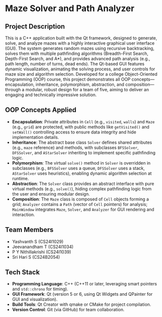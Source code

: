 # Maze Solver and Path Analyzer

## Project Description

This is a C++ application built with the Qt framework, designed to generate, solve, and analyze mazes with a highly interactive graphical user interface (GUI). The system generates random mazes using recursive backtracking, solves them with multiple pathfinding algorithms (Breadth-First Search, Depth-First Search, and A\*), and provides advanced path analysis (e.g., path length, number of turns, dead ends). The Qt-based GUI features dynamic visualization, animating the solving process, and user controls for maze size and algorithm selection. Developed for a college Object-Oriented Programming (OOP) course, this project demonstrates all OOP concepts—encapsulation, inheritance, polymorphism, abstraction, and composition—through a modular, robust design for a team of five, aiming to deliver an engaging and technically impressive solution.

## OOP Concepts Applied

- **Encapsulation**: Private attributes in `Cell` (e.g., `visited`, `walls`) and `Maze` (e.g., `grid`) are protected, with public methods like `getVisited()` and `setWall()` controlling access to ensure data integrity and hide implementation details.
- **Inheritance**: The abstract base class `Solver` defines shared attributes (e.g., `maze` reference) and methods, with subclasses `BFSSolver`, `DFSSolver`, and `AStarSolver` inheriting to implement specific pathfinding logic.
- **Polymorphism**: The virtual `solve()` method in `Solver` is overridden in subclasses (e.g., `BFSSolver` uses a queue, `DFSSolver` uses a stack, `AStarSolver` uses heuristics), enabling dynamic algorithm selection at runtime.
- **Abstraction**: The `Solver` class provides an abstract interface with pure virtual methods (e.g., `solve()`), hiding complex pathfinding logic from the user and ensuring modular design.
- **Composition**: The `Maze` class is composed of `Cell` objects forming a grid; `Analyzer` contains a `Path` (vector of `Cell` pointers) for analysis; `MainWindow` integrates `Maze`, `Solver`, and `Analyzer` for GUI rendering and interaction.

## Team Members

- Yashvanth S (CS24I1029)
- Jeevanandham T (CS24I1034)
- P Y Nithillakrishi (CS24I1039)
- Sri Hari S (CS24B2054)

## Tech Stack

- **Programming Language**: C++ (C++11 or later, leveraging smart pointers and `std::chrono` for timing).
- **GUI Framework**: Qt (version 5 or 6, using Qt Widgets and QPainter for GUI and visualization).
- **Build Tools**: Qt Creator with qmake or CMake for project compilation.
- **Version Control**: Git (via GitHub) for team collaboration.
